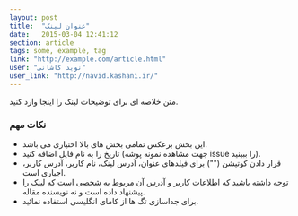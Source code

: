 ```yaml
---
layout: post
title:  "عنوان لینک"
date:   2015-03-04 12:41:12
section: article
tags: some, example, tag
link: "http://example.com/article.html"
user: "نوید کاشانی"
user_link: "http://navid.kashani.ir/"
---
```

متن خلاصه ای برای توضیحات لینک را اینجا وارد کنید.

### نکات مهم

* این بخش برعکس تمامی بخش های بالا اختیاری می باشد.
* تاریخ را به نام فایل اضافه کنید (جهت مشاهده نمونه پوشه issue را ببینید).
* قرار دادن کوتیشن ("") برای فیلدهای عنوان، آدرس لینک، نام کاربر، آدرس کاربر، اجباری است.
* توجه داشته باشید که اطلاعات کاربر و آدرس آن مربوط به شخصی است که لینک را پیشنهاد داده است و نه نویسنده مقاله.
* برای جداسازی تگ ها از کامای انگلیسی استفاده نمائید.